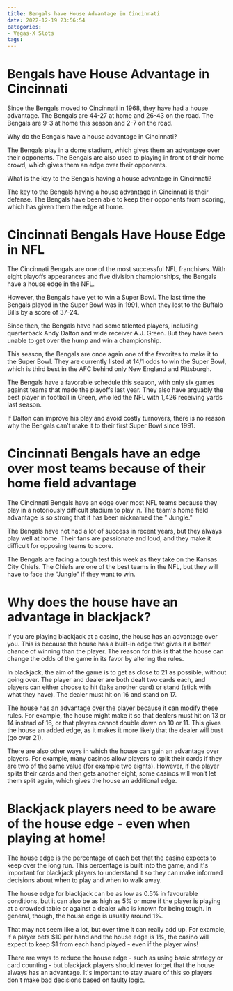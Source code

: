 ```yaml
---
title: Bengals have House Advantage in Cincinnati
date: 2022-12-19 23:56:54
categories:
- Vegas-X Slots
tags:
---
```



#  Bengals have House Advantage in Cincinnati

Since the Bengals moved to Cincinnati in 1968, they have had a house advantage. The Bengals are 44-27 at home and 26-43 on the road. The Bengals are 9-3 at home this season and 2-7 on the road.

Why do the Bengals have a house advantage in Cincinnati?

The Bengals play in a dome stadium, which gives them an advantage over their opponents. The Bengals are also used to playing in front of their home crowd, which gives them an edge over their opponents.

What is the key to the Bengals having a house advantage in Cincinnati?

The key to the Bengals having a house advantage in Cincinnati is their defense. The Bengals have been able to keep their opponents from scoring, which has given them the edge at home.

#  Cincinnati Bengals Have House Edge in NFL

The Cincinnati Bengals are one of the most successful NFL franchises. With eight playoffs appearances and five division championships, the Bengals have a house edge in the NFL.

However, the Bengals have yet to win a Super Bowl. The last time the Bengals played in the Super Bowl was in 1991, when they lost to the Buffalo Bills by a score of 37-24.

Since then, the Bengals have had some talented players, including quarterback Andy Dalton and wide receiver A.J. Green. But they have been unable to get over the hump and win a championship.

This season, the Bengals are once again one of the favorites to make it to the Super Bowl. They are currently listed at 14/1 odds to win the Super Bowl, which is third best in the AFC behind only New England and Pittsburgh.

The Bengals have a favorable schedule this season, with only six games against teams that made the playoffs last year. They also have arguably the best player in football in Green, who led the NFL with 1,426 receiving yards last season.

If Dalton can improve his play and avoid costly turnovers, there is no reason why the Bengals can’t make it to their first Super Bowl since 1991.

#  Cincinnati Bengals have an edge over most teams because of their home field advantage

The Cincinnati Bengals have an edge over most NFL teams because they play in a notoriously difficult stadium to play in. The team's home field advantage is so strong that it has been nicknamed the " Jungle."

The Bengals have not had a lot of success in recent years, but they always play well at home. Their fans are passionate and loud, and they make it difficult for opposing teams to score.

The Bengals are facing a tough test this week as they take on the Kansas City Chiefs. The Chiefs are one of the best teams in the NFL, but they will have to face the "Jungle" if they want to win.

#  Why does the house have an advantage in blackjack? 

If you are playing blackjack at a casino, the house has an advantage over you. This is because the house has a built-in edge that gives it a better chance of winning than the player. The reason for this is that the house can change the odds of the game in its favor by altering the rules.

In blackjack, the aim of the game is to get as close to 21 as possible, without going over. The player and dealer are both dealt two cards each, and players can either choose to hit (take another card) or stand (stick with what they have). The dealer must hit on 16 and stand on 17.

The house has an advantage over the player because it can modify these rules. For example, the house might make it so that dealers must hit on 13 or 14 instead of 16, or that players cannot double down on 10 or 11. This gives the house an added edge, as it makes it more likely that the dealer will bust (go over 21).

There are also other ways in which the house can gain an advantage over players. For example, many casinos allow players to split their cards if they are two of the same value (for example two eights). However, if the player splits their cards and then gets another eight, some casinos will won’t let them split again, which gives the house an additional edge.

#  Blackjack players need to be aware of the house edge - even when playing at home!

The house edge is the percentage of each bet that the casino expects to keep over the long run. This percentage is built into the game, and it's important for blackjack players to understand it so they can make informed decisions about when to play and when to walk away.

The house edge for blackjack can be as low as 0.5% in favourable conditions, but it can also be as high as 5% or more if the player is playing at a crowded table or against a dealer who is known for being tough. In general, though, the house edge is usually around 1%.

That may not seem like a lot, but over time it can really add up. For example, if a player bets $10 per hand and the house edge is 1%, the casino will expect to keep $1 from each hand played - even if the player wins!

There are ways to reduce the house edge - such as using basic strategy or card counting - but blackjack players should never forget that the house always has an advantage. It's important to stay aware of this so players don't make bad decisions based on faulty logic.